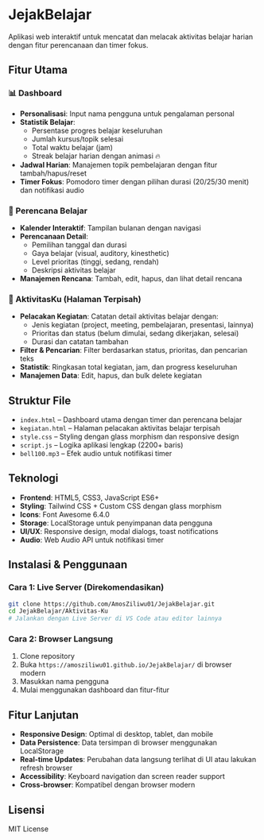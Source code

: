 # JejakBelajar

Aplikasi web interaktif untuk mencatat dan melacak aktivitas belajar harian dengan fitur perencanaan dan timer fokus.

## Fitur Utama

### 📊 Dashboard
- **Personalisasi**: Input nama pengguna untuk pengalaman personal
- **Statistik Belajar**: 
  - Persentase progres belajar keseluruhan
  - Jumlah kursus/topik selesai
  - Total waktu belajar (jam)
  - Streak belajar harian dengan animasi 🔥
- **Jadwal Harian**: Manajemen topik pembelajaran dengan fitur tambah/hapus/reset
- **Timer Fokus**: Pomodoro timer dengan pilihan durasi (20/25/30 menit) dan notifikasi audio

### 📅 Perencana Belajar
- **Kalender Interaktif**: Tampilan bulanan dengan navigasi
- **Perencanaan Detail**: 
  - Pemilihan tanggal dan durasi
  - Gaya belajar (visual, auditory, kinesthetic)
  - Level prioritas (tinggi, sedang, rendah)
  - Deskripsi aktivitas belajar
- **Manajemen Rencana**: Tambah, edit, hapus, dan lihat detail rencana

### 📝 AktivitasKu (Halaman Terpisah)
- **Pelacakan Kegiatan**: Catatan detail aktivitas belajar dengan:
  - Jenis kegiatan (project, meeting, pembelajaran, presentasi, lainnya)
  - Prioritas dan status (belum dimulai, sedang dikerjakan, selesai)
  - Durasi dan catatan tambahan
- **Filter & Pencarian**: Filter berdasarkan status, prioritas, dan pencarian teks
- **Statistik**: Ringkasan total kegiatan, jam, dan progress keseluruhan
- **Manajemen Data**: Edit, hapus, dan bulk delete kegiatan

## Struktur File
- `index.html` – Dashboard utama dengan timer dan perencana belajar
- `kegiatan.html` – Halaman pelacakan aktivitas belajar terpisah
- `style.css` – Styling dengan glass morphism dan responsive design
- `script.js` – Logika aplikasi lengkap (2200+ baris)
- `bell100.mp3` – Efek audio untuk notifikasi timer

## Teknologi
- **Frontend**: HTML5, CSS3, JavaScript ES6+
- **Styling**: Tailwind CSS + Custom CSS dengan glass morphism
- **Icons**: Font Awesome 6.4.0
- **Storage**: LocalStorage untuk penyimpanan data pengguna
- **UI/UX**: Responsive design, modal dialogs, toast notifications
- **Audio**: Web Audio API untuk notifikasi timer

## Instalasi & Penggunaan

### Cara 1: Live Server (Direkomendasikan)
```bash
git clone https://github.com/AmosZiliwu01/JejakBelajar.git
cd JejakBelajar/Aktivitas-Ku
# Jalankan dengan Live Server di VS Code atau editor lainnya
```

### Cara 2: Browser Langsung
1. Clone repository
2. Buka `https://amosziliwu01.github.io/JejakBelajar/` di browser modern
3. Masukkan nama pengguna
4. Mulai menggunakan dashboard dan fitur-fitur

## Fitur Lanjutan
- **Responsive Design**: Optimal di desktop, tablet, dan mobile
- **Data Persistence**: Data tersimpan di browser menggunakan LocalStorage
- **Real-time Updates**: Perubahan data langsung terlihat di UI atau lakukan refresh browser
- **Accessibility**: Keyboard navigation dan screen reader support
- **Cross-browser**: Kompatibel dengan browser modern

## Lisensi
MIT License
